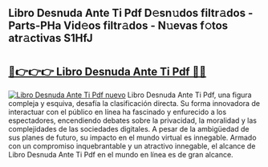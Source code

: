 ## Libro Desnuda Ante Ti Pdf D𝚎sn𝚞dos filtr𝚊dos - Parts-PHa Vid𝚎os filtr𝚊dos - N𝚞evas f𝚘tos atr𝚊ctivas S1HfJ

# <h2><a href="http://mb5rdr.tromn.icu/?c=Libro+Desnuda+Ante+Ti+Pdf">🔗👉👉👉 Libro Desnuda Ante Ti Pdf 🔗🔗</a></h2>

[![Libro Desnuda Ante Ti Pdf nuevo](https://i.imgur.com/pEAQMta.gif)](http://mb5rdr.tromn.icu/?c=Libro+Desnuda+Ante+Ti+Pdf)
Libro Desnuda Ante Ti Pdf, una figura compleja y esquiva, desafía la clasificación directa. Su forma innovadora de interactuar con el público en línea ha fascinado y enfurecido a los espectadores, encendiendo debates sobre la privacidad, la moralidad y las complejidades de las sociedades digitales. A pesar de la ambigüedad de sus planes de futuro, su impacto en el mundo virtual es innegable. Armado con un compromiso inquebrantable y un atractivo innegable, el alcance de Libro Desnuda Ante Ti Pdf en el mundo en línea es de gran alcance.
